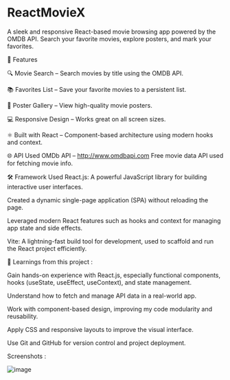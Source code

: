 # ReactMovieX


A sleek and responsive React-based movie browsing app powered by the OMDB API. Search your favorite movies, explore posters, and mark your favorites.

🚀 Features

🔍 Movie Search – Search movies by title using the OMDB API.

📚 Favorites List – Save your favorite movies to a persistent list.

🎥 Poster Gallery – View high-quality movie posters.

💻 Responsive Design – Works great on all screen sizes.

⚛️ Built with React – Component-based architecture using modern hooks and context.

🌐 API Used
OMDb API – http://www.omdbapi.com
Free movie data API used for fetching movie info.


🛠️ Framework Used
React.js: A powerful JavaScript library for building interactive user interfaces.

Created a dynamic single-page application (SPA) without reloading the page.

Leveraged modern React features such as hooks and context for managing app state and side effects.

Vite: A lightning-fast build tool for development, used to scaffold and run the React project efficiently.

🧠 Learnings from this project :

Gain hands-on experience with React.js, especially functional components, hooks (useState, useEffect, useContext), and state management.

Understand how to fetch and manage API data in a real-world app.

Work with component-based design, improving my code modularity and reusability.

Apply CSS and responsive layouts to improve the visual interface.

Use Git and GitHub for version control and project deployment.

Screenshots : 


![image](https://github.com/user-attachments/assets/527081b2-bb6a-4e50-8a2b-74135bd825dd)



